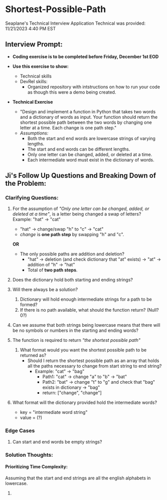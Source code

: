 # Shortest-Possible-Path
Seaplane's Technical Interview Application
Technical was provided: 11/21/2023 4:40 PM EST

## Interview Prompt: 

- **Coding exercise is to be completed before Friday, December 1st EOD**

- **Use this exercise to show:**
    - Technical skills
    - DevRel skills: 
        - Organized repository with intstructions on how to run your code as though this were a demo being created.

- **Technical Exercise**
    - "Design and implement a function in Python that takes two words and a dictionary of words as input. Your function should return the shortest possible path between the two words by changing one letter at a time. Each change is one path step."
    - *Assumptions:*
        - Both the start and end words are lowercase strings of varying lengths.
        - The start and end words can be different lengths.
        - Only one letter can be changed, added, or deleted at a time.
        - Each intermediate word must exist in the dictionary of words.


## Ji's Follow Up Questions and Breaking Down of the Problem: 

### Clarifying Questions: 

1. For the assumption of *"Only one letter can be changed, added, or deleted at a time"*, is a letter being changed a swap of letters?     
Example: "hat" -> "cat" 
    - "hat" -> change/swap "h" to "c" -> "cat" 
    - *change* is **one path step** by swapping "h" and "c".
    
    **OR**
        
    - The only possible paths are addition and deletion?
        - "hat" -> deletion (and check dictionary that "at" exists) -> "at" -> addition of "h" -> "hat"
        - Total of **two path steps**.

2. Does the dictionary hold both starting and ending strings?

3. Will there always be a solution? 
    1. Dictionary will hold enough intermediate strings for a path to be formed?
    2. If there is no path available, what should the function return? (Null? 0?)

4. Can we assume that both strings being lowercase means that there will be no symbols or numbers in the starting and ending words?

5. The function is required to return *"the shortest possible path"* 
    1. What format would you want the shortest possible path to be returned as?
        - Should I return the shortest possible path as an array that holds all the paths necessary to change from start string to end string? 
            - Example: "cat" -> "bag"
                - Path1: "cat" -> change "a" to "b" -> "bat"
                - Path2: "bat" -> change "t" to "g" and check that "bag" exists in dictionary -> "bag"
                - return: ["change", "change"]
6. What format will the dictionary provided hold the intermediate words? 
    - key = "intermediate word string"
    - value = (?) 

### Edge Cases
1. Can start and end words be empty strings?

### Solution Thoughts: 
#### Prioritizing Time Complexity:
Assuming that the start and end strings are all the english alphabets in lowercase.

1. 